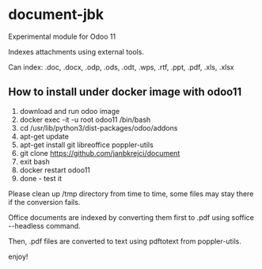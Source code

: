 # document-jbk
Experimental module for Odoo 11

Indexes attachments using external tools.

Can index: .doc, .docx, .odp, .ods, .odt, .wps, .rtf, .ppt, .pdf, .xls, .xlsx

## How to install under docker image with odoo11

1) download and run odoo image
2) docker exec -it -u root odoo11 /bin/bash
3) cd /usr/lib/python3/dist-packages/odoo/addons
4) apt-get update
5) apt-get install git libreoffice poppler-utils
6) git clone https://github.com/janbkrejci/document
7) exit bash
8) docker restart odoo11
9) done - test it

Please clean up /tmp directory from time to time, some files may stay there if the conversion fails.

Office documents are indexed by converting them first to .pdf using soffice --headless command.

Then, .pdf files are converted to text using pdftotext from poppler-utils.

enjoy!
